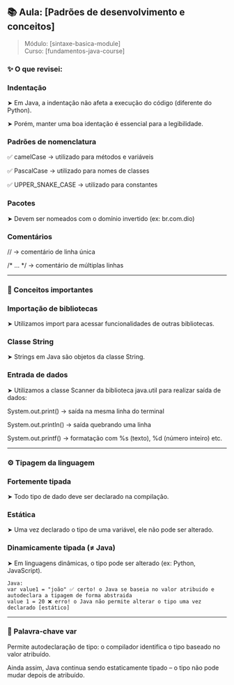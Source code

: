 ## 📚 Aula: [Padrões de desenvolvimento e conceitos]

> Módulo: [sintaxe-basica-module]  
> Curso: [fundamentos-java-course]


### ✨ O que revisei:

### Indentação

➤ Em Java, a indentação não afeta a execução do código (diferente do Python).

➤ Porém, manter uma boa identação é essencial para a legibilidade.

### Padrões de nomenclatura

✅ camelCase → utilizado para métodos e variáveis

✅ PascalCase → utilizado para nomes de classes

✅ UPPER_SNAKE_CASE → utilizado para constantes

### Pacotes

➤ Devem ser nomeados com o domínio invertido (ex: br.com.dio)

### Comentários

// → comentário de linha única

/* ... */ → comentário de múltiplas linhas

---

### 🧠 Conceitos importantes

### Importação de bibliotecas

➤ Utilizamos import para acessar funcionalidades de outras bibliotecas.

### Classe String

➤ Strings em Java são objetos da classe String.

### Entrada de dados

➤ Utilizamos a classe Scanner da biblioteca java.util para realizar saída de dados:

System.out.print() → saída na mesma linha do terminal

System.out.println() → saída quebrando uma linha

System.out.printf() → formatação com %s (texto), %d (número inteiro) etc.

---

### ⚙️ Tipagem da linguagem

### Fortemente tipada

➤ Todo tipo de dado deve ser declarado na compilação.

### Estática

➤ Uma vez declarado o tipo de uma variável, ele não pode ser alterado.

### Dinamicamente tipada (≠ Java)

➤ Em linguagens dinâmicas, o tipo pode ser alterado (ex: Python, JavaScript).

```
Java:
var value1 = "joão" ✅ certo! o Java se baseia no valor atribuido e autodeclara a tipagem de forma abstraida
value 1 = 20 ❌ erro! o Java não permite alterar o tipo uma vez declarado [estático]

```
---

### 🧪 Palavra-chave var

Permite autodeclaração de tipo: o compilador identifica o tipo baseado no valor atribuído.

Ainda assim, Java continua sendo estaticamente tipado – o tipo não pode mudar depois de atribuído.
